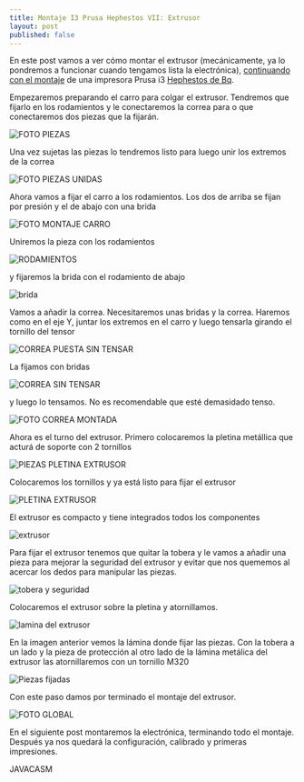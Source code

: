 ```yaml
---
title: Montaje I3 Prusa Hephestos VII: Extrusor
layout: post
published: false
---
```



En este post vamos a ver cómo montar el extrusor (mecánicamente, ya lo pondremos a funcionar cuando tengamos lista la electrónica), [continuando con el montaje](http://blog.elcacharreo.com/tag/hephestos/) de una impresora Prusa i3 [Hephestos de Bq](http://bq.com/es/prusa). 

Empezaremos preparando el carro para colgar el extrusor. Tendremos que fijarlo en los rodamientos y le conectaremos la correa para o que conectaremos dos piezas que la fijarán.

![FOTO PIEZAS](https://lh4.googleusercontent.com/-8iR24oKkisI/VVfCYtrjjtI/AAAAAAAA7bw/sGo2cvrdYq0/w1014-h761-no/IMG_20150515_200737.jpg)

Una vez sujetas las piezas lo tendremos listo para luego unir los extremos de la correa

![FOTO PIEZAS UNIDAS](https://lh6.googleusercontent.com/-8kERMbVA_uA/VVfCYl2eQMI/AAAAAAAA7bo/EHYJs0RJL0o/w1014-h761-no/IMG_20150515_201228.jpg)

Ahora vamos a fijar el carro a los rodamientos. Los dos de arriba se fijan por presión y el de abajo con una brida

![FOTO MONTAJE CARRO](https://lh6.googleusercontent.com/-UkjyQnh2IIE/VVfCYu_Hh1I/AAAAAAAA7Sw/pP67tawSkz4/w1014-h761-no/IMG_20150515_201509.jpg)

Uniremos la pieza con los rodamientos

![RODAMIENTOS](https://lh4.googleusercontent.com/-YEyF4ieKVCA/VVfCYrlBO7I/AAAAAAAA7Sw/gM6FICYzsQE/w1014-h761-no/IMG_20150516_013432.jpg)

y fijaremos la brida con el rodamiento de abajo

![brida](https://lh4.googleusercontent.com/-dHtcBZyX2fQ/VVfCYhkmGpI/AAAAAAAA7Sw/xU2YVYVSTek/w1014-h761-no/IMG_20150515_201911.jpg)

Vamos a añadir la correa. Necesitaremos unas bridas y la correa. Haremos como en el eje Y, juntar los extremos en el carro y luego tensarla girando el tornillo del tensor

![CORREA PUESTA SIN TENSAR](https://lh6.googleusercontent.com/-nLm5FJmLj-Y/VVfCYuWYcGI/AAAAAAAA7Sw/dMaUhvJ3AsA/w1014-h761-no/IMG_20150515_202036.jpg)

La fijamos con bridas 

![CORREA SIN TENSAR](https://lh4.googleusercontent.com/-I5wsiags--Q/VVfCYnJiWdI/AAAAAAAA7Sw/eMdzXMy6Re0/w1014-h761-no/IMG_20150516_014327.jpg)

y luego lo tensamos. No es recomendable que esté demasidado tenso.

![FOTO CORREA MONTADA](https://lh6.googleusercontent.com/-_k00AUOEORo/VVfCYpPKJRI/AAAAAAAA7Sw/Bw1_1NMBps0/w1014-h761-no/IMG_20150516_014635.jpg)

Ahora es el turno del extrusor. Primero colocaremos la pletina metállica que acturá de soporte con 2 tornillos

![PIEZAS PLETINA EXTRUSOR](https://lh4.googleusercontent.com/-nqXc27NQcvw/VVfCYivO1pI/AAAAAAAA7Sw/Z7PmMsP4fXM/w570-h761-no/IMG_20150516_015151.jpg)

Colocaremos los tornillos y ya está listo para fijar el extrusor

![PLETINA EXTRUSOR](https://lh4.googleusercontent.com/-B5am_9WOcmk/VVfCYnd99dI/AAAAAAAA7Sw/bpUZfoiQTgg/w1014-h761-no/IMG_20150516_015348.jpg)

El extrusor es compacto y tiene integrados todos los componentes

![extrusor](https://lh6.googleusercontent.com/-0k8SOSom83c/VVfCYv3WA3I/AAAAAAAA7Sw/cndaBXmFrWI/w1014-h761-no/IMG_20150516_015907.jpg)

Para fijar el extrusor tenemos que quitar la tobera y le vamos a añadir una pieza para mejorar la seguridad del extrusor y evitar que nos quememos al acercar los dedos para manipular las piezas.

![tobera y seguridad](https://lh4.googleusercontent.com/-2oMQiqRERQI/VVfCYm886gI/AAAAAAAA7Sw/aG6ACRjE160/w1014-h761-no/IMG_20150516_020626.jpg)

Colocaremos el extrusor sobre la pletina y atornillamos.

![lamina del extrusor](https://lh4.googleusercontent.com/-YIhh3MYZ6wY/VVfCYmLW-rI/AAAAAAAA7Sw/z4BYfCKLI80/w1014-h761-no/IMG_20150516_020512.jpg)

En la imagen anterior vemos la lámina donde fijar las piezas. Con la tobera a un lado y la pieza de protección al otro lado de la lámina metálica del extrusor las  atornillaremos con un tornillo M320

![Piezas fijadas](https://lh6.googleusercontent.com/-iIyW6-fYQ6w/VVfCYgXNkpI/AAAAAAAA7Sw/nOYEI9P6Tok/w1014-h761-no/IMG_20150516_021216.jpg)

Con este paso damos por terminado el montaje del extrusor. 

![FOTO GLOBAL](https://lh6.googleusercontent.com/-LAVna0nBRDA/VVfCYtVuwGI/AAAAAAAA7Sw/fxviVf1PuYA/w1014-h761-no/IMG_20150516_021411.jpg)

En el siguiente post montaremos la electrónica, terminando todo el montaje. Después ya nos quedará la configuración, calibrado y primeras impresiones.

JAVACASM

